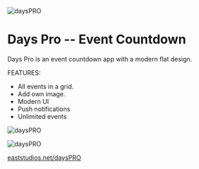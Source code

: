 ![daysPRO](https://eaststudios.net/daysPRO/github/Icon.png) 

Days Pro -- Event Countdown
========

Days Pro is an event countdown app with a modern flat design.

FEATURES:

- All events in a grid.
- Add own image.
- Modern UI
- Push notifications
- Unlimited events

![daysPRO](https://eaststudios.net/daysPRO/github/screenshot1.png) 

![daysPRO](https://eaststudios.net/daysPRO/github/screenshot2.png)

[eaststudios.net/daysPRO](https://eaststudios.net/daysPRO)
